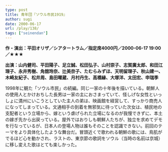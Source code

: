 ```yaml
---
type: post
title: 青年団『ソウル市民1919』
author: sugi
date: 2000-06-17
url: /play/138/
tags: ["seinendan"]
---
```

**作・演出：平田オリザ／シアタートラム／指定席4000円／2000-06-17 19:00／★★★**

**出演：山内健司、平田陽子、足立誠、松田弘子、山村崇子、志賀廣太郎、和田江理子、永井秀樹、角舘玲奈、辻美奈子、たむらみずほ、天明留理子、秋山建一、木崎友紀子、松井周、島田曜蔵、月村丹生、高橋縁、大塚洋、太田宏、申瑞季**

1998年に観た「ソウル市民」の続編。同じ一家の十年後を描いている。朝鮮人の使用人とかけおちした長男は一家の主におさまっていて、怪しげな女性といっしょに満州にいこうとしていた主人の弟は、映画館を経営して、すっかり商売人になってしまっている。文通相手の到着を無邪気に待っていた次女は、植民地の支配者という立場から、嫁という虐げられた立場になるのが我慢できずに、本土の嫁ぎ先から出戻っている。屋外ではおりしも朝鮮人たちが、独立を求めてデモを行なっているが、日本人の登場人物は誰もそのことを認識できない。前回のテーマをより具体化したような舞台だ。冒頭近くで歌われる朝鮮の歌には、鳥肌がでるほど心を動かされ、ラストの、東京節の歌詞をソウル（当時の名前は京城）に移し変えた歌はとても楽しかった。

